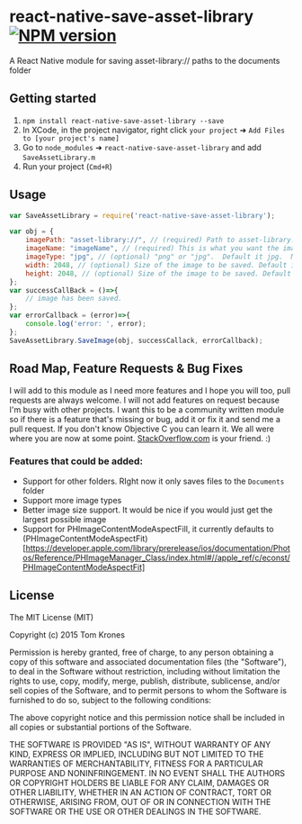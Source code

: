 # react-native-save-asset-library  [![NPM version](https://img.shields.io/npm/v/react-native-save-asset-library.svg?style=flat-square)](https://www.npmjs.com/package/react-native-save-asset-library)

A React Native module for saving asset-library:// paths to the documents folder

## Getting started

1. `npm install react-native-save-asset-library --save`
2. In XCode, in the project navigator, right click `your project` ➜ `Add Files to [your project's name]`
3. Go to `node_modules` ➜ `react-native-save-asset-library` and add `SaveAssetLibrary.m`
4. Run your project (`Cmd+R`)

## Usage

```javascript
var SaveAssetLibrary = require('react-native-save-asset-library');

var obj = {
    imagePath: "asset-library://", // (required) Path to asset-library:// for example from CameraRoll
    imageName: "imageName", // (required) This is what you want the image to be named
    imageType: "jpg", // (optional) "png" or "jpg".  Default it jpg.  More image types could be supported send me a pull request
    width: 2048, // (optional) Size of the image to be saved. Default is 2048
    height: 2048, // (optional) Size of the image to be saved. Default is 2048
};
var successCallBack = ()=>{
    // image has been saved.
};
var errorCallback = (error)=>{
    console.log('error: ', error);
};
SaveAssetLibrary.SaveImage(obj, successCallack, errorCallback);
```

## Road Map, Feature Requests & Bug Fixes

I will add to this module as I need more features and I hope you will too, pull requests are always welcome.  I will not add features on request because I'm busy with other projects.  I want this to be a community written module so if there is a feature that's missing or bug, add it or fix it and send me a pull request.  If you don't know Objective C you can learn it.  We all were where you are now at some point.  [StackOverflow.com](http://stackoverflow.com/) is your friend.  :)

### Features that could be added:

* Support for other folders.  RIght now it only saves files to the `Documents` folder
* Support more image types
* Better image size support.  It would be nice if you would just get the largest possible image
* Support for PHImageContentModeAspectFill, it currently defaults to (PHImageContentModeAspectFit)[https://developer.apple.com/library/prerelease/ios/documentation/Photos/Reference/PHImageManager_Class/index.html#//apple_ref/c/econst/PHImageContentModeAspectFit]

## License

The MIT License (MIT)

Copyright (c) 2015 Tom Krones

Permission is hereby granted, free of charge, to any person obtaining a copy
of this software and associated documentation files (the "Software"), to deal
in the Software without restriction, including without limitation the rights
to use, copy, modify, merge, publish, distribute, sublicense, and/or sell
copies of the Software, and to permit persons to whom the Software is
furnished to do so, subject to the following conditions:

The above copyright notice and this permission notice shall be included in
all copies or substantial portions of the Software.

THE SOFTWARE IS PROVIDED "AS IS", WITHOUT WARRANTY OF ANY KIND, EXPRESS OR
IMPLIED, INCLUDING BUT NOT LIMITED TO THE WARRANTIES OF MERCHANTABILITY,
FITNESS FOR A PARTICULAR PURPOSE AND NONINFRINGEMENT. IN NO EVENT SHALL THE
AUTHORS OR COPYRIGHT HOLDERS BE LIABLE FOR ANY CLAIM, DAMAGES OR OTHER
LIABILITY, WHETHER IN AN ACTION OF CONTRACT, TORT OR OTHERWISE, ARISING FROM,
OUT OF OR IN CONNECTION WITH THE SOFTWARE OR THE USE OR OTHER DEALINGS IN
THE SOFTWARE.